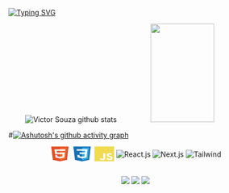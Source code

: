 [![Typing SVG](https://readme-typing-svg.herokuapp.com/?color=67B7FF&size=40&center=true&vCenter=true&width=1000&lines=Frond-End+Developer)](https://git.io/typing-svg)

<div align="center">  
  <img width="40%" height="195px" src="https://github-readme-stats.vercel.app/api?username=VictorSouza02&show_icons=true&count_private=true&hide_border=true&title_color=67B7FF&icon_color=ffff&text_color=c9d1d9&bg_color=0d1117" alt="Victor Souza github stats" /> 
  <img width="50%" height="195px" src="https://github-readme-stats.vercel.app/api/top-langs/?username=VictorSouza02&layout=compact&hide_border=true&title_color=67B7FF&text_color=ffff&bg_color=0d1117" />
</div>

#[![Ashutosh's github activity graph](https://github-readme-activity-graph.vercel.app/graph?username=VictorSouza02&bg_color=0a0c10&color=ffffff&line=67b7ff&point=403d3d&area=true&hide_border=true)](https://github.com/ashutosh00710/github-readme-activity-graph)

<div align="center">
    <img align="center" alt="HTML" height="30" width="40" src="https://raw.githubusercontent.com/devicons/devicon/master/icons/html5/html5-original.svg">
    <img align="center" alt="CSS" height="30" width="40" src="https://raw.githubusercontent.com/devicons/devicon/master/icons/css3/css3-original.svg">
    <img align="center" alt="JavaScript" height="30" width="40" src="https://raw.githubusercontent.com/devicons/devicon/master/icons/javascript/javascript-plain.svg">
    <img align="center" alt="React.js" height="30" width="40" src="https://cdn.jsdelivr.net/gh/devicons/devicon/icons/react/react-original.svg" />
    <img align="center" alt="Next.js" height="30" width="40" src="https://cdn.jsdelivr.net/gh/devicons/devicon/icons/nextjs/nextjs-line.svg" />
    <img align="center" alt="Tailwind" height="30" width="40" src="https://cdn.jsdelivr.net/gh/devicons/devicon/icons/tailwindcss/tailwindcss-plain.svg" />
  </div>
  
  ##
  
  <div align="center"> 
  <a href="https://www.instagram.com/victorsouza.png/" target="_blank"><img src="https://img.shields.io/badge/-Instagram-%23E4405F?style=for-the-badge&logo=instagram&logoColor=white" target="_blank"></a> 
  <a href="https://www.linkedin.com/in/victorsouza02/" target="_blank"><img src="https://img.shields.io/badge/-LinkedIn-%230077B5?style=for-the-badge&logo=linkedin&logoColor=white" target="_blank"></a>
  <a href = "mailto:victorbatistasouza2002@gmail.com"><img src="https://img.shields.io/badge/-Gmail-%23333?style=for-the-badge&logo=gmail&logoColor=white" target="_blank"></a>
</div>

